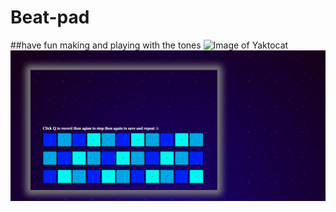 # Beat-pad
##have fun making and playing with the tones 
![Image of Yaktocat](https://octodex.github.com/images/yaktocat.png)
![Image of Yaktocat](https://github.com/tbutler4/Beat-pad/blob/master/Screen%20Shot%202020-10-22%20at%2011.25.04%20PM.png)
